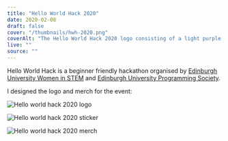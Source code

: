 ```yaml
---
title: "Hello World Hack 2020"
date: 2020-02-08
draft: false
cover: "/thumbnails/hwh-2020.png"
coverAlt: "The Hello World Hack 2020 logo consisting of a light purple circle containing a pink diamond with two horizontal lines curved down the way. The circle also has two pink arrows on the left and right pointing away from it. Below the logo it says Hello World in pink outlined text and Hack in light purple outlined text. The background is dark blue."
live: ""
source: ""
---
```


Hello World Hack is a beginner friendly hackathon organised by [Edinburgh University Women in STEM](https://www.euwistem.com/) and [Edinburgh University Programming Society](https://ediprogsoc.co.uk/).

I designed the logo and merch for the event:

![Hello world hack 2020 logo](/hello-world-hack/logo-2020.png)

![Hello world hack 2020 sticker](/hello-world-hack/sticker-2020.png)

![Hello world hack 2020 merch](/hello-world-hack/merch-2020.png)
